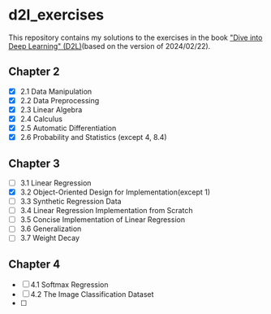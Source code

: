 # d2l_exercises

This repository contains my solutions to the exercises in the book ["Dive into Deep Learning" (D2L)](https://d2l.ai/index.html)(based on the version of 2024/02/22).

## Chapter 2

- [x] 2.1 Data Manipulation
- [x] 2.2 Data Preprocessing
- [x] 2.3 Linear Algebra
- [x] 2.4 Calculus
- [x] 2.5 Automatic Differentiation
- [x] 2.6 Probability and Statistics (except 4, 8.4)

## Chapter 3

- [ ] 3.1 Linear Regression
- [x] 3.2 Object-Oriented Design for Implementation(except 1)
- [ ] 3.3 Synthetic Regression Data
- [ ] 3.4 Linear Regression Implementation from Scratch
- [ ] 3.5 Concise Implementation of Linear Regression
- [ ] 3.6 Generalization
- [ ] 3.7 Weight Decay

## Chapter 4

- [ ] 4.1 Softmax Regression
- [ ] 4.2 The Image Classification Dataset
- [ ] 